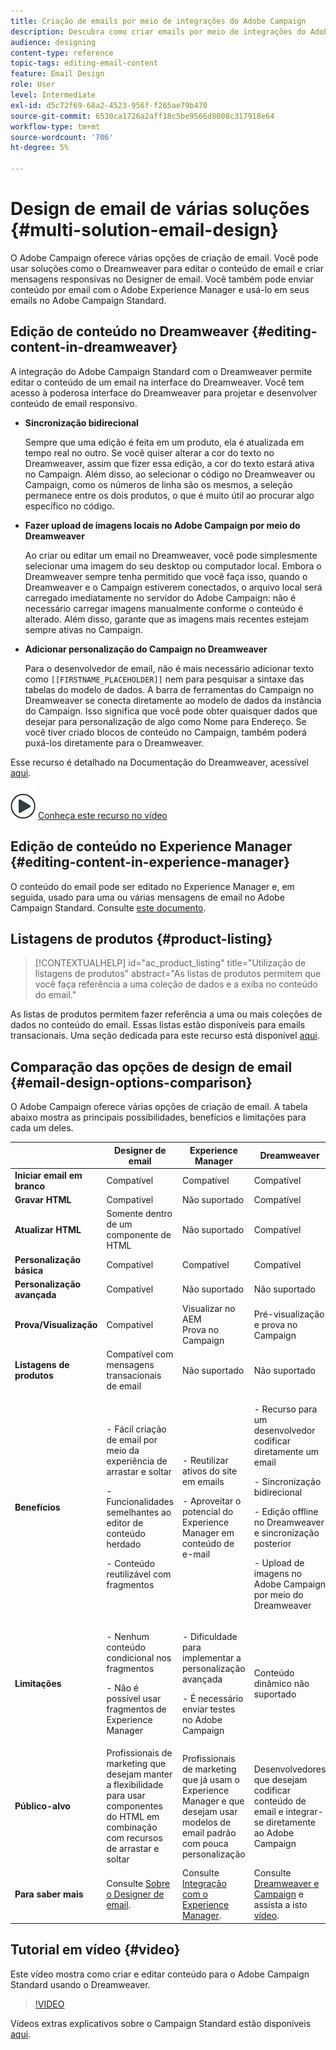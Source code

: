 ```yaml
---
title: Criação de emails por meio de integrações do Adobe Campaign
description: Descubra como criar emails por meio de integrações do Adobe Campaign no Designer de email.
audience: designing
content-type: reference
topic-tags: editing-email-content
feature: Email Design
role: User
level: Intermediate
exl-id: d5c72f69-68a2-4523-956f-f265ae79b470
source-git-commit: 6530ca1726a2aff18c5be9566d8008c317918e64
workflow-type: tm+mt
source-wordcount: '706'
ht-degree: 5%

---
```


# Design de email de várias soluções {#multi-solution-email-design}

O Adobe Campaign oferece várias opções de criação de email. Você pode usar soluções como o Dreamweaver para editar o conteúdo de email e criar mensagens responsivas no Designer de email. Você também pode enviar conteúdo por email com o Adobe Experience Manager e usá-lo em seus emails no Adobe Campaign Standard.

## Edição de conteúdo no Dreamweaver {#editing-content-in-dreamweaver}

A integração do Adobe Campaign Standard com o Dreamweaver permite editar o conteúdo de um email na interface do Dreamweaver. Você tem acesso à poderosa interface do Dreamweaver para projetar e desenvolver conteúdo de email responsivo.

* **Sincronização bidirecional**

  Sempre que uma edição é feita em um produto, ela é atualizada em tempo real no outro. Se você quiser alterar a cor do texto no Dreamweaver, assim que fizer essa edição, a cor do texto estará ativa no Campaign. Além disso, ao selecionar o código no Dreamweaver ou Campaign, como os números de linha são os mesmos, a seleção permanece entre os dois produtos, o que é muito útil ao procurar algo específico no código.

* **Fazer upload de imagens locais no Adobe Campaign por meio do Dreamweaver**

  Ao criar ou editar um email no Dreamweaver, você pode simplesmente selecionar uma imagem do seu desktop ou computador local. Embora o Dreamweaver sempre tenha permitido que você faça isso, quando o Dreamweaver e o Campaign estiverem conectados, o arquivo local será carregado imediatamente no servidor do Adobe Campaign: não é necessário carregar imagens manualmente conforme o conteúdo é alterado. Além disso, garante que as imagens mais recentes estejam sempre ativas no Campaign.

* **Adicionar personalização do Campaign no Dreamweaver**

  Para o desenvolvedor de email, não é mais necessário adicionar texto como `[[FIRSTNAME_PLACEHOLDER]]` nem para pesquisar a sintaxe das tabelas do modelo de dados. A barra de ferramentas do Campaign no Dreamweaver se conecta diretamente ao modelo de dados da instância do Campaign. Isso significa que você pode obter quaisquer dados que desejar para personalização de algo como Nome para Endereço. Se você tiver criado blocos de conteúdo no Campaign, também poderá puxá-los diretamente para o Dreamweaver.

Esse recurso é detalhado na Documentação do Dreamweaver, acessível [aqui](https://helpx.adobe.com/dreamweaver/using/working-with-dreamweaver-and-campaign.html).

![](assets/do-not-localize/how-to-video.png) [Conheça este recurso no vídeo](#video)

## Edição de conteúdo no Experience Manager {#editing-content-in-experience-manager}

O conteúdo do email pode ser editado no Experience Manager e, em seguida, usado para uma ou várias mensagens de email no Adobe Campaign Standard. Consulte [este documento](../../integrating/using/integrating-with-experience-manager.md).

## Listagens de produtos {#product-listing}

>[!CONTEXTUALHELP]
>id="ac_product_listing"
>title="Utilização de listagens de produtos"
>abstract="As listas de produtos permitem que você faça referência a uma coleção de dados e a exiba no conteúdo do email."

As listas de produtos permitem fazer referência a uma ou mais coleções de dados no conteúdo do email. Essas listas estão disponíveis para emails transacionais. Uma seção dedicada para este recurso está disponível [aqui](../../designing/using/using-product-listings.md).

## Comparação das opções de design de email {#email-design-options-comparison}

O Adobe Campaign oferece várias opções de criação de email. A tabela abaixo mostra as principais possibilidades, benefícios e limitações para cada um deles.

<table> 
 <thead> 
  <tr> 
   <th> </th> 
   <th> Designer de email<br /> </th> 
   <th> Experience Manager<br /> </th> 
   <th> Dreamweaver<br /> </th> 
  </tr> 
 </thead> 
 <tbody> 
  <tr> 
   <td> <strong>Iniciar email em branco</strong><br /> </td> 
   <td> Compatível<br /> </td> 
   <td> Compatível<br /> </td> 
   <td> Compatível<br /> </td> 
  </tr> 
  <tr> 
   <td> <strong>Gravar HTML</strong><br /> </td> 
   <td> Compatível<br /> </td> 
   <td> Não suportado<br /> </td> 
   <td> Compatível<br /> </td> 
  </tr> 
  <tr> 
   <td> <strong>Atualizar HTML</strong><br /> </td> 
   <td> Somente dentro de um componente de HTML<br /> </td> 
   <td> Não suportado<br /> </td> 
   <td> Compatível<br /> </td> 
  </tr> 
  <tr> 
   <td> <strong>Personalização básica</strong><br /> </td> 
   <td> Compatível<br /> </td> 
   <td> Compatível<br /> </td> 
   <td> Compatível<br /> </td> 
  </tr> 
  <tr> 
   <td> <strong>Personalização avançada</strong><br /> </td> 
   <td> Compatível<br /> </td> 
   <td> Não suportado<br /> </td> 
   <td> Não suportado<br /> </td> 
  </tr> 
  <tr> 
   <td> <strong>Prova/Visualização</strong><br /> </td> 
   <td> Compatível<br /> </td> 
   <td> Visualizar no AEM<br /> Prova no Campaign<br /> </td> 
   <td> Pré-visualização e prova no Campaign<br /> </td> 
  </tr> 
  <tr> 
   <td> <strong>Listagens de produtos</strong><br /> </td> 
   <td> Compatível com mensagens transacionais de email<br /> </td> 
   <td> Não suportado<br /> </td> 
   <td> Não suportado<br /> </td> 
  </tr> 
  <tr> 
   <td> <strong>Benefícios</strong><br /> </td> 
   <td> 
     <p>- Fácil criação de email por meio da experiência de arrastar e soltar</p>
     <p>- Funcionalidades semelhantes ao editor de conteúdo herdado</p>
     <p>- Conteúdo reutilizável com fragmentos</p>
  </td> 
   <td> 
     <p>- Reutilizar ativos do site em emails</p>
     <p>- Aproveitar o potencial do Experience Manager em conteúdo de e-mail</p>
    </td> 
   <td> 
    <p>- Recurso para um desenvolvedor codificar diretamente um email</p>
    <p>- Sincronização bidirecional</p>
    <p>- Edição offline no Dreamweaver e sincronização posterior</p>
    <p>- Upload de imagens no Adobe Campaign por meio do Dreamweaver</p>
  </td> 
  </tr> 
  <tr> 
   <td> <strong>Limitações</strong><br /> </td> 
   <td> 
     <p>- Nenhum conteúdo condicional nos fragmentos</p>
     <p>- Não é possível usar fragmentos de Experience Manager</p>
  </td> 
   <td> 
     <p>- Dificuldade para implementar a personalização avançada</p>
     <p>- É necessário enviar testes no Adobe Campaign</p>
  </td> 
   <td> Conteúdo dinâmico não suportado<br /> </td> 
  </tr> 
  <tr> 
   <td> <strong>Público-alvo</strong><br /> </td> 
   <td> Profissionais de marketing que desejam manter a flexibilidade para usar componentes do HTML em combinação com recursos de arrastar e soltar<br /> </td> 
   <td> Profissionais de marketing que já usam o Experience Manager e que desejam usar modelos de email padrão com pouca personalização<br /> </td> 
   <td> Desenvolvedores que desejam codificar conteúdo de email e integrar-se diretamente ao Adobe Campaign<br /> </td> 
  </tr> 
  <tr> 
   <td> <strong>Para saber mais</strong><br /> </td> 
   <td> Consulte <a href="../../designing/using/designing-content-in-adobe-campaign.md">Sobre o Designer de email</a>.<br /> </td> 
   <td> Consulte <a href="../../integrating/using/integrating-with-experience-manager.md">Integração com o Experience Manager</a>.<br /> </td> 
   <td> Consulte <a href="https://helpx.adobe.com/dreamweaver/using/working-with-dreamweaver-and-campaign.html">Dreamweaver e Campaign</a> e assista a isto <a href="#video">vídeo</a>.<br /> </td> 
  </tr> 
 </tbody> 
</table>

## Tutorial em vídeo {#video}

Este vídeo mostra como criar e editar conteúdo para o Adobe Campaign Standard usando o Dreamweaver.

>[!VIDEO](https://video.tv.adobe.com/v/23121?quality=12&captions=eng)

Vídeos extras explicativos sobre o Campaign Standard estão disponíveis [aqui](https://experienceleague.adobe.com/docs/campaign-standard-learn/tutorials/overview.html?lang=pt-BR).

